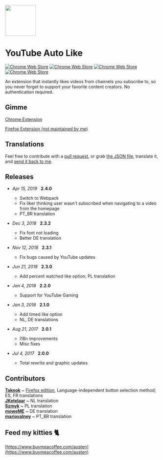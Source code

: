 <img width="100" height="100" src="https://i.imgur.com/CwAIwN6.png" />

# YouTube Auto Like

[![Chrome Web Store](	https://img.shields.io/chrome-web-store/v/loodalcnddclgnfekfomcoiipiohcdim.svg)](https://chrome.google.com/webstore/detail/youtube-auto-like/loodalcnddclgnfekfomcoiipiohcdim)
[![Chrome Web Store](	https://img.shields.io/chrome-web-store/d/loodalcnddclgnfekfomcoiipiohcdim.svg)](https://chrome.google.com/webstore/detail/youtube-auto-like/loodalcnddclgnfekfomcoiipiohcdim)
[![Chrome Web Store](	https://img.shields.io/chrome-web-store/rating/loodalcnddclgnfekfomcoiipiohcdim.svg)](https://chrome.google.com/webstore/detail/youtube-auto-like/loodalcnddclgnfekfomcoiipiohcdim)
[![Chrome Web Store](	https://img.shields.io/chrome-web-store/rating-count/loodalcnddclgnfekfomcoiipiohcdim.svg)](https://chrome.google.com/webstore/detail/youtube-auto-like/loodalcnddclgnfekfomcoiipiohcdim)

An extension that instantly likes videos from channels you subscribe to, so you never forget to support your favorite content creators. No authentication required.

## Gimme
[Chrome Extension](https://chrome.google.com/webstore/detail/youtube-auto-like/loodalcnddclgnfekfomcoiipiohcdim)

[Firefox Extension (not maintained by me)](https://addons.mozilla.org/en-US/firefox/addon/youtube_auto_like/)

## Translations
Feel free to contribute with a [pull request](https://github.com/austencm/youtube-auto-like/pulls), or grab [the JSON file](https://raw.githubusercontent.com/austencm/youtube-auto-like/master/app/_locales/en/messages.json), translate it, and [send it back to me](mailto:heyausten@gmail.com).

## Releases
- _Apr 15, 2019_ &nbsp; **2.4.0**
  - Switch to Webpack
  - Fix liker thinking user wasn't subscribed when navigating to a video from the homepage
  - PT_BR translation

- _Dec 3, 2018_ &nbsp; **2.3.2**
  - Fix font not loading
  - Better DE translation

- _Nov 12, 2018_ &nbsp; **2.3.1**
  - Fix bugs caused by YouTube updates

- _Jun 21, 2018_ &nbsp; **2.3.0**
  - Add percent watched like option; PL translation

- _Jan 4, 2018_ &nbsp; **2.2.0**
  - Support for YouTube Gaming

- _Jan 3, 2018_ &nbsp; **2.1.0**
  - Add timed like option
  - NL, DE translations

- _Aug 21, 2017_ &nbsp; **2.0.1**
  - I18n improvements
  - Misc fixes

- _Jul 4, 2017_ &nbsp; **2.0.0**
  - Total rewrite and graphic updates

## Contributors
[**Taknok**](https://github.com/Taknok) ~ [Firefox edition](https://addons.mozilla.org/en-US/firefox/addon/youtube_auto_like/), Language-independent button selection method; ES, FR translations<br />
[**JKetelaar**](https://github.com/JKetelaar) ~ NL translation<br />
[**Szmyk**](https://github.com/Szmyk) ~ PL translation<br />
[**moweME**](http://github.com/moweME) ~ DE translation<br />
[**mariovalney**](https://github.com/mariovalney) ~ PT_BR translation

## Feed my kitties 🐈
[https://www.buymeacoffee.com/austen](https://www.buymeacoffee.com/austen)
